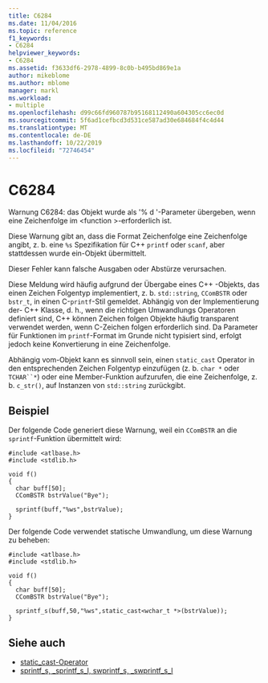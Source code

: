 ```yaml
---
title: C6284
ms.date: 11/04/2016
ms.topic: reference
f1_keywords:
- C6284
helpviewer_keywords:
- C6284
ms.assetid: f3633df6-2978-4899-8c0b-b495bd869e1a
author: mikeblome
ms.author: mblome
manager: markl
ms.workload:
- multiple
ms.openlocfilehash: d99c66fd960787b95168112490a604305cc6ec0d
ms.sourcegitcommit: 5f6ad1cefbcd3d531ce587ad30e684684f4c4d44
ms.translationtype: MT
ms.contentlocale: de-DE
ms.lasthandoff: 10/22/2019
ms.locfileid: "72746454"
---
```

# <a name="c6284"></a>C6284
Warnung C6284: das Objekt wurde als '% d '-Parameter übergeben, wenn eine Zeichenfolge im \<function >-erforderlich ist.

 Diese Warnung gibt an, dass die Format Zeichenfolge eine Zeichenfolge angibt, z. b. eine `%s` Spezifikation für C++ `printf` oder `scanf`, aber stattdessen wurde ein-Objekt übermittelt.

 Dieser Fehler kann falsche Ausgaben oder Abstürze verursachen.

 Diese Meldung wird häufig aufgrund der Übergabe eines C++ -Objekts, das einen Zeichen Folgentyp implementiert, z. b. `std::string`, `CComBSTR` oder `bstr_t`, in einen C-`printf`-Stil gemeldet. Abhängig von der Implementierung der- C++ Klasse, d. h., wenn die richtigen Umwandlungs Operatoren definiert sind, C++ können Zeichen folgen Objekte häufig transparent verwendet werden, wenn C-Zeichen folgen erforderlich sind. Da Parameter für Funktionen im `printf`-Format im Grunde nicht typisiert sind, erfolgt jedoch keine Konvertierung in eine Zeichenfolge.

 Abhängig vom-Objekt kann es sinnvoll sein, einen `static_cast` Operator in den entsprechenden Zeichen Folgentyp einzufügen (z. b. `char *` oder `TCHAR``*`) oder eine Member-Funktion aufzurufen, die eine Zeichenfolge, z. b. `c_str()`, auf Instanzen von `std::string` zurückgibt.

## <a name="example"></a>Beispiel
 Der folgende Code generiert diese Warnung, weil ein `CComBSTR` an die `sprintf`-Funktion übermittelt wird:

```
#include <atlbase.h>
#include <stdlib.h>

void f()
{
  char buff[50];
  CComBSTR bstrValue("Bye");

  sprintf(buff,"%ws",bstrValue);
}
```

 Der folgende Code verwendet statische Umwandlung, um diese Warnung zu beheben:

```
#include <atlbase.h>
#include <stdlib.h>

void f()
{
  char buff[50];
  CComBSTR bstrValue("Bye");

  sprintf_s(buff,50,"%ws",static_cast<wchar_t *>(bstrValue));
}
```

## <a name="see-also"></a>Siehe auch

- [static_cast-Operator](/cpp/cpp/static-cast-operator)
- [sprintf_s, _sprintf_s_l, swprintf_s, _swprintf_s_l](/cpp/c-runtime-library/reference/sprintf-s-sprintf-s-l-swprintf-s-swprintf-s-l)
